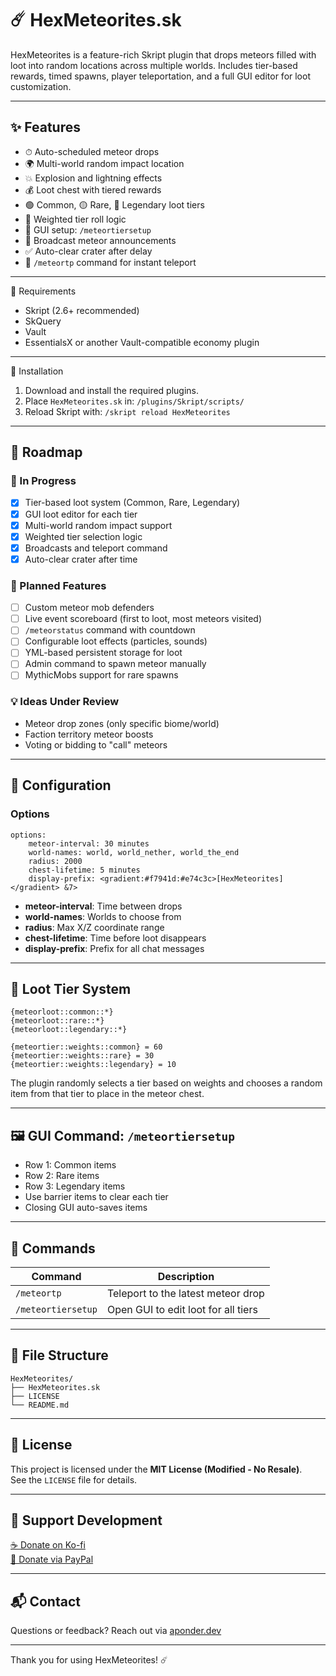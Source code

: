 # ☄️ HexMeteorites.sk

HexMeteorites is a feature-rich Skript plugin that drops meteors filled with loot into random locations across multiple worlds. Includes tier-based rewards, timed spawns, player teleportation, and a full GUI editor for loot customization.

---

## ✨ Features

- ⏱ Auto-scheduled meteor drops
- 🌍 Multi-world random impact location
- 💥 Explosion and lightning effects
- 💰 Loot chest with tiered rewards
- 🟢 Common, 🟡 Rare, 🔴 Legendary loot tiers
- 🧠 Weighted tier roll logic
- 🧱 GUI setup: `/meteortiersetup`
- 📢 Broadcast meteor announcements
- ✅ Auto-clear crater after delay
- 🧭 `/meteortp` command for instant teleport

---

🔧 Requirements

- Skript (2.6+ recommended)
- SkQuery
- Vault
- EssentialsX or another Vault-compatible economy plugin

---

📁 Installation

1. Download and install the required plugins.
2. Place `HexMeteorites.sk` in:
   `/plugins/Skript/scripts/`
3. Reload Skript with:
   `/skript reload HexMeteorites`

---

## 🚧 Roadmap

### 🔨 In Progress
- [x] Tier-based loot system (Common, Rare, Legendary)
- [x] GUI loot editor for each tier
- [x] Multi-world random impact support
- [x] Weighted tier selection logic
- [x] Broadcasts and teleport command
- [x] Auto-clear crater after time

### 📝 Planned Features
- [ ] Custom meteor mob defenders
- [ ] Live event scoreboard (first to loot, most meteors visited)
- [ ] `/meteorstatus` command with countdown
- [ ] Configurable loot effects (particles, sounds)
- [ ] YML-based persistent storage for loot
- [ ] Admin command to spawn meteor manually
- [ ] MythicMobs support for rare spawns

### 💡 Ideas Under Review
- Meteor drop zones (only specific biome/world)
- Faction territory meteor boosts
- Voting or bidding to "call" meteors

---

## 🔧 Configuration

### Options

```skript
options:
    meteor-interval: 30 minutes
    world-names: world, world_nether, world_the_end
    radius: 2000
    chest-lifetime: 5 minutes
    display-prefix: <gradient:#f7941d:#e74c3c>[HexMeteorites]</gradient> &7> 
```

- **meteor-interval**: Time between drops
- **world-names**: Worlds to choose from
- **radius**: Max X/Z coordinate range
- **chest-lifetime**: Time before loot disappears
- **display-prefix**: Prefix for all chat messages

---

## 🧪 Loot Tier System

```skript
{meteorloot::common::*}
{meteorloot::rare::*}
{meteorloot::legendary::*}
```

```skript
{meteortier::weights::common} = 60
{meteortier::weights::rare} = 30
{meteortier::weights::legendary} = 10
```

The plugin randomly selects a tier based on weights and chooses a random item from that tier to place in the meteor chest.

---

## 🖼 GUI Command: `/meteortiersetup`

- Row 1: Common items
- Row 2: Rare items
- Row 3: Legendary items
- Use barrier items to clear each tier
- Closing GUI auto-saves items

---

## 📜 Commands

| Command | Description |
|--------|-------------|
| `/meteortp` | Teleport to the latest meteor drop |
| `/meteortiersetup` | Open GUI to edit loot for all tiers |

---

## 📂 File Structure

```plaintext
HexMeteorites/
├── HexMeteorites.sk
├── LICENSE
└── README.md
```

---

## 📝 License

This project is licensed under the **MIT License (Modified - No Resale)**.  
See the `LICENSE` file for details.

---

## 💖 Support Development

[☕ Donate on Ko-fi]((https://ko-fi.com/aponder))  
[💸 Donate via PayPal](https://www.paypal.com/donate/?business=6TUCF33LPY9K2&no_recurring=0&item_name=Development+and+Coding+Features&currency_code=USD)

---

## 📬 Contact

Questions or feedback? Reach out via [aponder.dev](mailto:aponder.dev)

---

Thank you for using HexMeteorites! ☄️
